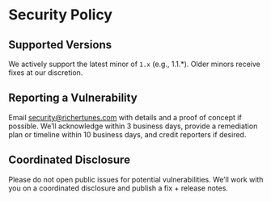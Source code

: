 # Security Policy

## Supported Versions
We actively support the latest minor of `1.x` (e.g., 1.1.*). Older minors receive fixes at our discretion.

## Reporting a Vulnerability
Email security@richertunes.com with details and a proof of concept if possible. We’ll acknowledge within 3 business days, provide a remediation plan or timeline within 10 business days, and credit reporters if desired.

## Coordinated Disclosure
Please do not open public issues for potential vulnerabilities. We’ll work with you on a coordinated disclosure and publish a fix + release notes.
